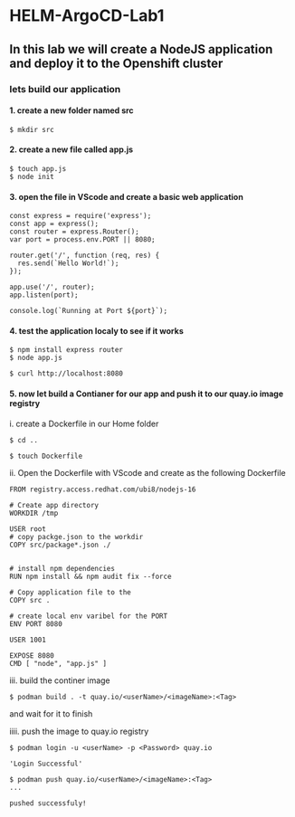 # HELM-ArgoCD-Lab1

## In this lab we will create a NodeJS application and deploy it to the Openshift cluster

### lets build our application

#### 1. create a new folder named src

```
$ mkdir src
```

#### 2. create a new file called app.js

```
$ touch app.js
$ node init
```

#### 3. open the file in VScode and create a basic web application

```
const express = require('express');
const app = express();
const router = express.Router();
var port = process.env.PORT || 8080;

router.get('/', function (req, res) {
  res.send(`Hello World!`);
});

app.use('/', router);
app.listen(port);

console.log(`Running at Port ${port}`);
```

#### 4. test the application localy to see if it works

```
$ npm install express router
$ node app.js
```

```
$ curl http://localhost:8080
```

#### 5. now let build a Contianer for our app and push it to our quay.io image registry

i. create a Dockerfile in our Home folder
```
$ cd ..

$ touch Dockerfile

```
ii. Open the Dockerfile with VScode and create as the following Dockerfile
```
FROM registry.access.redhat.com/ubi8/nodejs-16

# Create app directory
WORKDIR /tmp

USER root
# copy packge.json to the workdir
COPY src/package*.json ./


# install npm dependencies
RUN npm install && npm audit fix --force

# Copy application file to the 
COPY src .

# create local env varibel for the PORT
ENV PORT 8080

USER 1001

EXPOSE 8080
CMD [ "node", "app.js" ]
```
iii. build the continer image
```
$ podman build . -t quay.io/<userName>/<imageName>:<Tag>
```
and wait for it to finish

iiii. push the image to quay.io registry
```
$ podman login -u <userName> -p <Password> quay.io

'Login Successful'

$ podman push quay.io/<userName>/<imageName>:<Tag>
...

pushed successfuly!
```


